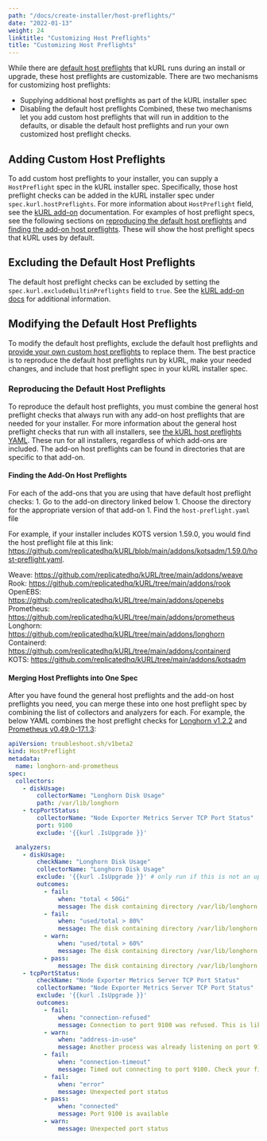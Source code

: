```yaml
---
path: "/docs/create-installer/host-preflights/"
date: "2022-01-13"
weight: 24
linktitle: "Customizing Host Preflights"
title: "Customizing Host Preflights"
---
```


While there are [default host preflights](/docs/install-with-kurl/host-preflights) that kURL runs during an install or upgrade, these host preflights are customizable.
There are two mechanisms for customizing host preflights: 
* Supplying additional host preflights as part of the kURL installer spec
* Disabling the default host preflights
Combined, these two mechanisms let you add custom host preflights that will run in addition to the defaults, or disable the default host preflights and run your own customized host preflight checks.

## Adding Custom Host Preflights

To add custom host preflights to your installer, you can supply a `HostPreflight` spec in the kURL installer spec.
Specifically, those host preflight checks can be added in the kURL installer spec under `spec.kurl.hostPreflights`.
For more information about `HostPreflight` field,  see the [kURL add-on](/docs/add-ons/kurl) documentation.
For examples of host preflight specs, see the following sections on [reproducing the default host preflights](#reproducing-the-default-host-preflights) and [finding the add-on host preflights](#finding-the-add-on-host-preflights). These will show the host preflight specs that kURL uses by default.

## Excluding the Default Host Preflights

The default host preflight checks can be excluded by setting the `spec.kurl.excludeBuiltinPreflights` field to `true`. See the [kURL add-on docs](/docs/add-ons/kurl) for additional information.

## Modifying the Default Host Preflights

To modify the default host preflights, exclude the default host preflights and [provide your own custom host preflights](#adding-custom-host-preflights) to replace them.
The best practice is to reproduce the default host preflights run by kURL, make your needed changes, and include that host preflight spec in your kURL installer spec.

### Reproducing the Default Host Preflights

To reproduce the default host preflights, you must combine the general host preflight checks that always run with any add-on host preflights that are needed for your installer.
For more information about the general host preflight checks that run with all installers, see [the kURL host preflights YAML](https://github.com/replicatedhq/kURL/blob/main/pkg/preflight/assets/host-preflights.yaml). These run for all installers, regardless of which add-ons are included.
The add-on host preflights can be found in directories that are specific to that add-on.

#### Finding the Add-On Host Preflights

For each of the add-ons that you are using that have default host preflight checks: 
    1. Go to the add-on directory linked below
    1. Choose the directory for the appropriate version of that add-on
    1. Find the `host-preflight.yaml` file

For example, if your installer includes KOTS version 1.59.0, you would find the host preflight file at this link: https://github.com/replicatedhq/kURL/blob/main/addons/kotsadm/1.59.0/host-preflight.yaml.

Weave: https://github.com/replicatedhq/kURL/tree/main/addons/weave<br>
Rook: https://github.com/replicatedhq/kURL/tree/main/addons/rook<br>
OpenEBS: https://github.com/replicatedhq/kURL/tree/main/addons/openebs<br>
Prometheus: https://github.com/replicatedhq/kURL/tree/main/addons/prometheus<br>
Longhorn: https://github.com/replicatedhq/kURL/tree/main/addons/longhorn<br>
Containerd: https://github.com/replicatedhq/kURL/tree/main/addons/containerd<br>
KOTS: https://github.com/replicatedhq/kURL/tree/main/addons/kotsadm

#### Merging Host Preflights into One Spec

After you have found the general host preflights and the add-on host preflights you need, you can merge these into one host preflight spec by combining the list of collectors and analyzers for each.
For example, the below YAML combines the host preflight checks for [Longhorn v1.2.2](https://github.com/replicatedhq/kURL/blob/main/addons/longhorn/1.2.2/host-preflight.yaml) and [Prometheus v0.49.0-17.1.3](https://github.com/replicatedhq/kURL/blob/main/addons/prometheus/0.49.0-17.1.3/host-preflight.yaml):
```yaml
apiVersion: troubleshoot.sh/v1beta2
kind: HostPreflight
metadata:
  name: longhorn-and-prometheus
spec:
  collectors:
    - diskUsage:
        collectorName: "Longhorn Disk Usage"
        path: /var/lib/longhorn
    - tcpPortStatus:
        collectorName: "Node Exporter Metrics Server TCP Port Status"
        port: 9100
        exclude: '{{kurl .IsUpgrade }}'

  analyzers:
    - diskUsage:
        checkName: "Longhorn Disk Usage"
        collectorName: "Longhorn Disk Usage"
        exclude: '{{kurl .IsUpgrade }}' # only run if this is not an upgrade
        outcomes:
          - fail:
              when: "total < 50Gi"
              message: The disk containing directory /var/lib/longhorn has less than 50Gi of total space
          - fail:
              when: "used/total > 80%"
              message: The disk containing directory /var/lib/longhorn is more than 80% full
          - warn:
              when: "used/total > 60%"
              message: The disk containing directory /var/lib/longhorn is more than 60% full
          - pass:
              message: The disk containing directory /var/lib/longhorn has at least 20Gi disk space available and is at least 50Gi in size
    - tcpPortStatus:
        checkName: "Node Exporter Metrics Server TCP Port Status"
        collectorName: "Node Exporter Metrics Server TCP Port Status"
        exclude: '{{kurl .IsUpgrade }}'
        outcomes:
          - fail:
              when: "connection-refused"
              message: Connection to port 9100 was refused. This is likely to be a routing problem since this preflight configures a test server to listen on this port.
          - warn:
              when: "address-in-use"
              message: Another process was already listening on port 9100.
          - fail:
              when: "connection-timeout"
              message: Timed out connecting to port 9100. Check your firewall.
          - fail:
              when: "error"
              message: Unexpected port status
          - pass:
              when: "connected"
              message: Port 9100 is available
          - warn:
              message: Unexpected port status
```
